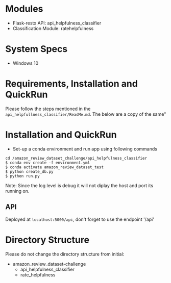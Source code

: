 # Modules
 - Flask-restx API: api_helpfulness_classifier
 - Classification Module: ratehelpfulness
# System Specs
 - Windows 10

# Requirements, Installation and QuickRun 
Please follow the steps mentioned in the `api_helpfullness_classifier/ReadMe.md`. The below are a copy of the same"

# Installation and QuickRun
- Set-up a conda environment and run app using following commands
```
cd /amazon_review_dataset_challenge/api_helpfulness_classifier
$ conda env create -f environment.yml
$ conda activate amazon_review_dataset_test
$ python create_db.py
$ python run.py
```
Note: Since the log level is debug it will not diplay the host and port its running on.

## API
Deployed at `localhost:5000/api`, don't forget to use the endpoint '/api'

# Directory Structure
Please do not change the directory structure from initial:

- amazon_review_dataset-challenge
    - api_helpfulness_classifier
    - rate_helpfulness

